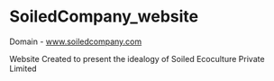 # SoiledCompany_website
Domain - www.soiledcompany.com

Website Created to present the idealogy of Soiled Ecoculture Private Limited
